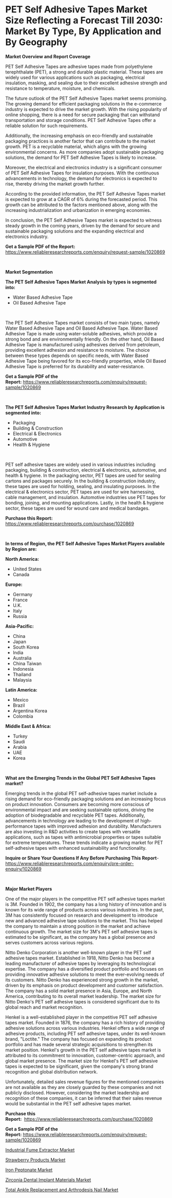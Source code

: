 <p><h1>PET Self Adhesive Tapes Market Size Reflecting a Forecast Till 2030: Market By Type, By Application and By Geography</h1></p><p><strong>Market Overview and Report Coverage</strong></p>
<p><p>PET Self Adhesive Tapes are adhesive tapes made from polyethylene terephthalate (PET), a strong and durable plastic material. These tapes are widely used for various applications such as packaging, electrical insulation, masking, and sealing due to their excellent adhesive strength and resistance to temperature, moisture, and chemicals.</p><p>The future outlook of the PET Self Adhesive Tapes market seems promising. The growing demand for efficient packaging solutions in the e-commerce industry is expected to drive the market growth. With the rising popularity of online shopping, there is a need for secure packaging that can withstand transportation and storage conditions. PET Self Adhesive Tapes offer a reliable solution for such requirements.</p><p>Additionally, the increasing emphasis on eco-friendly and sustainable packaging practices is another factor that can contribute to the market growth. PET is a recyclable material, which aligns with the growing environmental concerns. As more companies adopt sustainable packaging solutions, the demand for PET Self Adhesive Tapes is likely to increase.</p><p>Moreover, the electrical and electronics industry is a significant consumer of PET Self Adhesive Tapes for insulation purposes. With the continuous advancements in technology, the demand for electronics is expected to rise, thereby driving the market growth further.</p><p>According to the provided information, the PET Self Adhesive Tapes market is expected to grow at a CAGR of 6% during the forecasted period. This growth can be attributed to the factors mentioned above, along with the increasing industrialization and urbanization in emerging economies.</p><p>In conclusion, the PET Self Adhesive Tapes market is expected to witness steady growth in the coming years, driven by the demand for secure and sustainable packaging solutions and the expanding electrical and electronics industry.</p></p>
<p><strong>Get a Sample PDF of the Report:</strong> <a href="https://www.reliableresearchreports.com/enquiry/request-sample/1020869">https://www.reliableresearchreports.com/enquiry/request-sample/1020869</a></p>
<p>&nbsp;</p>
<p><strong>Market Segmentation</strong></p>
<p><strong>The PET Self Adhesive Tapes Market Analysis by types is segmented into:</strong></p>
<p><ul><li>Water Based Adhesive Tape</li><li>Oil Based Adhesive Tape</li></ul></p>
<p>&nbsp;</p>
<p><p>The PET Self Adhesive Tapes market consists of two main types, namely Water Based Adhesive Tape and Oil Based Adhesive Tape. Water Based Adhesive Tape is made using water-soluble adhesives, which provide a strong bond and are environmentally friendly. On the other hand, Oil Based Adhesive Tape is manufactured using adhesives derived from petroleum, providing excellent adhesion and resistance to moisture. The choice between these types depends on specific needs, with Water Based Adhesive Tape being favored for its eco-friendly properties, while Oil Based Adhesive Tape is preferred for its durability and water-resistance.</p></p>
<p><strong>Get a Sample PDF of the Report:</strong>&nbsp;<a href="https://www.reliableresearchreports.com/enquiry/request-sample/1020869">https://www.reliableresearchreports.com/enquiry/request-sample/1020869</a></p>
<p>&nbsp;</p>
<p><strong>The PET Self Adhesive Tapes Market Industry Research by Application is segmented into:</strong></p>
<p><ul><li>Packaging</li><li>Building & Construction</li><li>Electrical & Electronics</li><li>Automotive</li><li>Health & Hygiene</li></ul></p>
<p>&nbsp;</p>
<p><p>PET self adhesive tapes are widely used in various industries including packaging, building & construction, electrical & electronics, automotive, and health & hygiene. In the packaging sector, PET tapes are used for sealing cartons and packages securely. In the building & construction industry, these tapes are used for holding, sealing, and insulating purposes. In the electrical & electronics sector, PET tapes are used for wire harnessing, cable management, and insulation. Automotive industries use PET tapes for bonding, joining, and mounting applications. Lastly, in the health & hygiene sector, these tapes are used for wound care and medical bandages.</p></p>
<p><strong>Purchase this Report:</strong>&nbsp; <a href="https://www.reliableresearchreports.com/purchase/1020869">https://www.reliableresearchreports.com/purchase/1020869</a></p>
<p>&nbsp;</p>
<p><strong>In terms of Region, the PET Self Adhesive Tapes Market Players available by Region are:</strong></p>
<p>
    <p> <strong> North America: </strong>
        <ul>
            <li>United States</li>
            <li>Canada</li>
        </ul>
        </p> 
    <p> <strong> Europe: </strong>
        <ul>
            <li>Germany</li>
            <li>France</li>
            <li>U.K.</li>
            <li>Italy</li>
            <li>Russia</li>
        </ul>
        </p> 
    <p> <strong> Asia-Pacific: </strong>
        <ul>
            <li>China</li>
            <li>Japan</li>
            <li>South Korea</li>
            <li>India</li>
            <li>Australia</li>
            <li>China Taiwan</li>
            <li>Indonesia</li>
            <li>Thailand</li>
            <li>Malaysia</li>
        </ul>
        </p> 
    <p> <strong> Latin America: </strong>
        <ul>
            <li>Mexico</li>
            <li>Brazil</li>
            <li>Argentina Korea</li>
            <li>Colombia</li>
        </ul>
        </p> 
    <p> <strong> Middle East & Africa: </strong>
        <ul>
            <li>Turkey</li>
            <li>Saudi</li>
            <li>Arabia</li>
            <li>UAE</li>
            <li>Korea</li>
        </ul>
    </p>
    </p>
<p>&nbsp;</p>
<p><strong>What are the Emerging Trends in the Global PET Self Adhesive Tapes market?</strong></p>
<p><p>Emerging trends in the global PET self-adhesive tapes market include a rising demand for eco-friendly packaging solutions and an increasing focus on product innovation. Consumers are becoming more conscious of environmental impact and are seeking sustainable options, driving the adoption of biodegradable and recyclable PET tapes. Additionally, advancements in technology are leading to the development of high-performance tapes with improved adhesion and durability. Manufacturers are also investing in R&D activities to create tapes with versatile applications, such as tapes with antimicrobial properties or tapes suitable for extreme temperatures. These trends indicate a growing market for PET self-adhesive tapes with enhanced sustainability and functionality.</p></p>
<p><strong>Inquire or Share Your Questions If Any Before Purchasing This Report</strong>- <a href="https://www.reliableresearchreports.com/enquiry/pre-order-enquiry/1020869">https://www.reliableresearchreports.com/enquiry/pre-order-enquiry/1020869</a></p>
<p>&nbsp;</p>
<p><strong>Major Market Players</strong></p>
<p><p>One of the major players in the competitive PET self adhesive tapes market is 3M. Founded in 1902, the company has a long history of innovation and is known for its wide range of products across various industries. In the past, 3M has consistently focused on research and development to introduce new and advanced adhesive tape solutions to the market. This has helped the company to maintain a strong position in the market and achieve continuous growth. The market size for 3M's PET self adhesive tapes is estimated to be significant, as the company has a global presence and serves customers across various regions.</p><p>Nitto Denko Corporation is another well-known player in the PET self adhesive tapes market. Established in 1918, Nitto Denko has become a leading manufacturer of adhesive tapes by leveraging its technological expertise. The company has a diversified product portfolio and focuses on providing innovative adhesive solutions to meet the ever-evolving needs of its customers. Nitto Denko has experienced strong growth in the market, driven by its emphasis on product development and customer satisfaction. The company has a solid market presence in Asia, Europe, and North America, contributing to its overall market leadership. The market size for Nitto Denko's PET self adhesive tapes is considered significant due to its global reach and market recognition.</p><p>Henkel is a well-established player in the competitive PET self adhesive tapes market. Founded in 1876, the company has a rich history of providing adhesive solutions across various industries. Henkel offers a wide range of adhesive products, including PET self adhesive tapes, under its well-known brand, "Loctite." The company has focused on expanding its product portfolio and has made several strategic acquisitions to strengthen its market position. Henkel's growth in the PET self adhesive tapes market is attributed to its commitment to innovation, customer-centric approach, and global market presence. The market size for Henkel's PET self adhesive tapes is expected to be significant, given the company's strong brand recognition and global distribution network.</p><p>Unfortunately, detailed sales revenue figures for the mentioned companies are not available as they are closely guarded by these companies and not publicly disclosed. However, considering the market leadership and recognition of these companies, it can be inferred that their sales revenue would be substantial in the PET self adhesive tapes market.</p></p>
<p><strong>Purchase this Report:</strong>&nbsp;&nbsp;<a href="https://www.reliableresearchreports.com/purchase/1020869">https://www.reliableresearchreports.com/purchase/1020869</a></p>
<p></p>
<p><strong>Get a Sample PDF of the Report:</strong>&nbsp;<a href="https://www.reliableresearchreports.com/enquiry/request-sample/1020869">https://www.reliableresearchreports.com/enquiry/request-sample/1020869</a></p>
<p><p><a href="https://medium.com/@deniseharvey70/industrial-fume-extractor-market-size-growth-forecast-2023-2030-31dd2f6f4314">Industrial Fume Extractor Market</a></p><p><a href="https://medium.com/@sainreportprime/strawberry-products-market-size-growth-forecast-2023-2030-5644f5c6a36f">Strawberry Products Market</a></p><p><a href="https://www.linkedin.com/pulse/iron-peptonate-market-research-report-provides-thorough-t3ivc/">Iron Peptonate Market</a></p><p><a href="https://www.reportprime.com/zirconia-dental-implant-materials-r10523">Zirconia Dental Implant Materials Market</a></p><p><a href="https://www.reportprime.com/total-ankle-replacement-and-arthrodesis-nail-r10526">Total Ankle Replacement and Arthrodesis Nail Market</a></p></p>